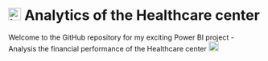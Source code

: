 # <img width="25" height="25" alt="image" src="https://github.com/user-attachments/assets/0d6b8573-170b-4ebd-b469-c1a7263a3c23" /> Analytics of the Healthcare center
Welcome to the GitHub repository for my exciting Power BI project - Analysis the financial performance of the Healthcare center <img width="20" height="20" alt="image" src="https://github.com/user-attachments/assets/2ad13dce-d7a9-4f22-90c1-b4fc355697b4" />


